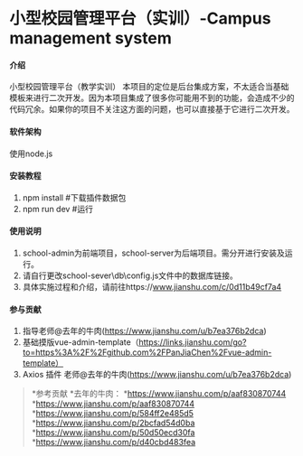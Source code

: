 # 小型校园管理平台（实训）-Campus management system

#### 介绍
小型校园管理平台（教学实训）
本项目的定位是后台集成方案，不太适合当基础模板来进行二次开发。因为本项目集成了很多你可能用不到的功能，会造成不少的代码冗余。如果你的项目不关注这方面的问题，也可以直接基于它进行二次开发。

#### 软件架构
使用node.js


#### 安装教程

1.  npm install    #下载插件数据包
2.  npm run dev    #运行

#### 使用说明

1.  school-admin为前端项目，school-server为后端项目。需分开进行安装及运行。
2.  请自行更改school-sever\db\config.js文件中的数据库链接。
3.  具体实施过程和介绍，请前往https://www.jianshu.com/c/0d11b49cf7a4

#### 参与贡献

1.  指导老师@去年的牛肉(https://www.jianshu.com/u/b7ea376b2dca)
2.  基础摸版vue-admin-template（https://links.jianshu.com/go?to=https%3A%2F%2Fgithub.com%2FPanJiaChen%2Fvue-admin-template）
2.  Axios 插件 老师@去年的牛肉(https://www.jianshu.com/u/b7ea376b2dca)
>*参考贡献
>*去年的牛肉：
>*https://www.jianshu.com/p/aaf830870744
>*https://www.jianshu.com/p/aaf830870744
>*https://www.jianshu.com/p/584ff2e485d5
>*https://www.jianshu.com/p/2bcfad54d0ba
>*https://www.jianshu.com/p/50d50ecd30fa
>*https://www.jianshu.com/p/d40cbd483fea
